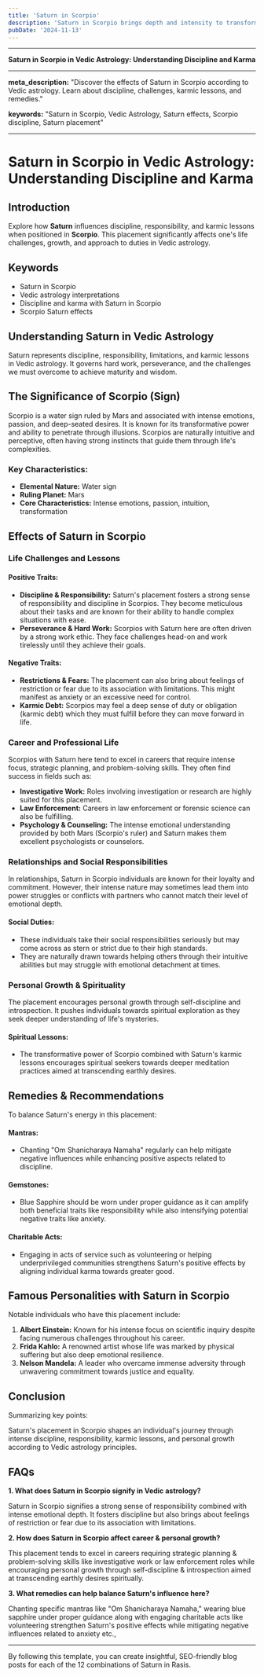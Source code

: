 ```yaml
---
title: 'Saturn in Scorpio'
description: 'Saturn in Scorpio brings depth and intensity to transformation and discipline. Individuals face challenges that lead to personal growth and possess strong willpower and resilience.'
pubDate: '2024-11-13'
---
```


---

**Saturn in Scorpio in Vedic Astrology: Understanding Discipline and Karma**

---

**meta_description:** "Discover the effects of Saturn in Scorpio according to Vedic astrology. Learn about discipline, challenges, karmic lessons, and remedies."

**keywords:** "Saturn in Scorpio, Vedic Astrology, Saturn effects, Scorpio discipline, Saturn placement"

---

# Saturn in Scorpio in Vedic Astrology: Understanding Discipline and Karma

## Introduction

Explore how **Saturn** influences discipline, responsibility, and karmic lessons when positioned in **Scorpio**. This placement significantly affects one's life challenges, growth, and approach to duties in Vedic astrology.

## Keywords

- Saturn in Scorpio
- Vedic astrology interpretations
- Discipline and karma with Saturn in Scorpio
- Scorpio Saturn effects

## Understanding Saturn in Vedic Astrology

Saturn represents discipline, responsibility, limitations, and karmic lessons in Vedic astrology. It governs hard work, perseverance, and the challenges we must overcome to achieve maturity and wisdom.

## The Significance of Scorpio (Sign)

Scorpio is a water sign ruled by Mars and associated with intense emotions, passion, and deep-seated desires. It is known for its transformative power and ability to penetrate through illusions. Scorpios are naturally intuitive and perceptive, often having strong instincts that guide them through life's complexities.

### Key Characteristics:
- **Elemental Nature:** Water sign
- **Ruling Planet:** Mars
- **Core Characteristics:** Intense emotions, passion, intuition, transformation

## Effects of Saturn in Scorpio

### Life Challenges and Lessons

#### Positive Traits:
- **Discipline & Responsibility:** Saturn's placement fosters a strong sense of responsibility and discipline in Scorpios. They become meticulous about their tasks and are known for their ability to handle complex situations with ease.
- **Perseverance & Hard Work:** Scorpios with Saturn here are often driven by a strong work ethic. They face challenges head-on and work tirelessly until they achieve their goals.

#### Negative Traits:
- **Restrictions & Fears:** The placement can also bring about feelings of restriction or fear due to its association with limitations. This might manifest as anxiety or an excessive need for control.
- **Karmic Debt:** Scorpios may feel a deep sense of duty or obligation (karmic debt) which they must fulfill before they can move forward in life.

### Career and Professional Life

Scorpios with Saturn here tend to excel in careers that require intense focus, strategic planning, and problem-solving skills. They often find success in fields such as:

- **Investigative Work:** Roles involving investigation or research are highly suited for this placement.
- **Law Enforcement:** Careers in law enforcement or forensic science can also be fulfilling.
- **Psychology & Counseling:** The intense emotional understanding provided by both Mars (Scorpio's ruler) and Saturn makes them excellent psychologists or counselors.

### Relationships and Social Responsibilities

In relationships, Saturn in Scorpio individuals are known for their loyalty and commitment. However, their intense nature may sometimes lead them into power struggles or conflicts with partners who cannot match their level of emotional depth.

#### Social Duties:
- These individuals take their social responsibilities seriously but may come across as stern or strict due to their high standards.
- They are naturally drawn towards helping others through their intuitive abilities but may struggle with emotional detachment at times.

### Personal Growth & Spirituality

The placement encourages personal growth through self-discipline and introspection. It pushes individuals towards spiritual exploration as they seek deeper understanding of life's mysteries.

#### Spiritual Lessons:
- The transformative power of Scorpio combined with Saturn's karmic lessons encourages spiritual seekers towards deeper meditation practices aimed at transcending earthly desires.
  
## Remedies & Recommendations

To balance Saturn's energy in this placement:

#### Mantras:
- Chanting "Om Shanicharaya Namaha" regularly can help mitigate negative influences while enhancing positive aspects related to discipline.

#### Gemstones:
- Blue Sapphire should be worn under proper guidance as it can amplify both beneficial traits like responsibility while also intensifying potential negative traits like anxiety.

#### Charitable Acts:
- Engaging in acts of service such as volunteering or helping underprivileged communities strengthens Saturn's positive effects by aligning individual karma towards greater good.

## Famous Personalities with Saturn in Scorpio

Notable individuals who have this placement include:

1. **Albert Einstein:** Known for his intense focus on scientific inquiry despite facing numerous challenges throughout his career.
2. **Frida Kahlo:** A renowned artist whose life was marked by physical suffering but also deep emotional resilience.
3. **Nelson Mandela:** A leader who overcame immense adversity through unwavering commitment towards justice and equality.

## Conclusion

Summarizing key points:

Saturn's placement in Scorpio shapes an individual's journey through intense discipline, responsibility, karmic lessons, and personal growth according to Vedic astrology principles.

## FAQs

**1. What does Saturn in Scorpio signify in Vedic astrology?**

Saturn in Scorpio signifies a strong sense of responsibility combined with intense emotional depth. It fosters discipline but also brings about feelings of restriction or fear due to its association with limitations.

**2. How does Saturn in Scorpio affect career & personal growth?**

This placement tends to excel in careers requiring strategic planning & problem-solving skills like investigative work or law enforcement roles while encouraging personal growth through self-discipline & introspection aimed at transcending earthly desires spiritually.

**3. What remedies can help balance Saturn's influence here?**

Chanting specific mantras like "Om Shanicharaya Namaha," wearing blue sapphire under proper guidance along with engaging charitable acts like volunteering strengthen Saturn's positive effects while mitigating negative influences related to anxiety etc.,

---

By following this template, you can create insightful, SEO-friendly blog posts for each of the 12 combinations of Saturn in Rasis.
